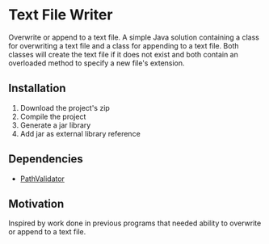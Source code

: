 # Text File Writer
Overwrite or append to a text file. A simple Java solution containing a class for overwriting a text file and a class for appending to a text file. Both classes  will create the text file if it does not exist and both contain an overloaded method to specify a new file's extension.

<h2>Installation</h2>
<ol>
  <li>Download the project's zip</li>
  <li>Compile the project</li>
  <li>Generate a jar library</li>
  <li>Add jar as external library reference</li>
</ol>

<h2>Dependencies</h2>
<ul>
  <li><a href="https://github.com/quauab/PathValidator">PathValidator</a></li>
</ul>

<h2>Motivation</h2>
Inspired by work done in previous programs that needed ability to overwrite or append to a text file.

